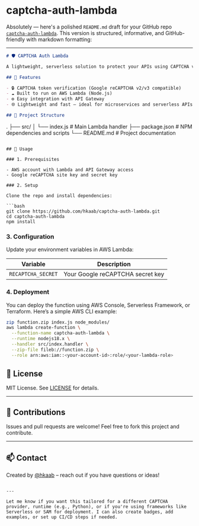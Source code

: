 # captcha-auth-lambda

Absolutely — here's a polished `README.md` draft for your GitHub repo [`captcha-auth-lambda`](https://github.com/hkaab/captcha-auth-lambda). This version is structured, informative, and GitHub-friendly with markdown formatting:

---

```markdown
# 🛡️ CAPTCHA Auth Lambda

A lightweight, serverless solution to protect your APIs using CAPTCHA verification. This AWS Lambda function validates CAPTCHA tokens (e.g. from Google reCAPTCHA) to prevent bot access, and can be integrated with API Gateway as a custom authorizer or middleware.

## 🚀 Features

- 🔒 CAPTCHA token verification (Google reCAPTCHA v2/v3 compatible)
- ☁️ Built to run on AWS Lambda (Node.js)
- ⚙️ Easy integration with API Gateway
- 🌐 Lightweight and fast – ideal for microservices and serverless APIs

## 📁 Project Structure

```

.
├── src/
│   └── index.js         # Main Lambda handler
├── package.json         # NPM dependencies and scripts
└── README.md            # Project documentation

````

## 🧪 Usage

### 1. Prerequisites

- AWS account with Lambda and API Gateway access
- Google reCAPTCHA site key and secret key

### 2. Setup

Clone the repo and install dependencies:

```bash
git clone https://github.com/hkaab/captcha-auth-lambda.git
cd captcha-auth-lambda
npm install
````

### 3. Configuration

Update your environment variables in AWS Lambda:

| Variable           | Description                      |
| ------------------ | -------------------------------- |
| `RECAPTCHA_SECRET` | Your Google reCAPTCHA secret key |

### 4. Deployment

You can deploy the function using AWS Console, Serverless Framework, or Terraform. Here’s a simple AWS CLI example:

```bash
zip function.zip index.js node_modules/
aws lambda create-function \
  --function-name captcha-auth-lambda \
  --runtime nodejs18.x \
  --handler src/index.handler \
  --zip-file fileb://function.zip \
  --role arn:aws:iam::<your-account-id>:role/<your-lambda-role>
```



## 📄 License

MIT License. See [LICENSE](./LICENSE) for details.

---

## 🙌 Contributions

Issues and pull requests are welcome! Feel free to fork this project and contribute.

---

## 📫 Contact

Created by [@hkaab](https://github.com/hkaab) – reach out if you have questions or ideas!

```

---

Let me know if you want this tailored for a different CAPTCHA provider, runtime (e.g., Python), or if you're using frameworks like Serverless or SAM for deployment. I can also create badges, add examples, or set up CI/CD steps if needed.
```
